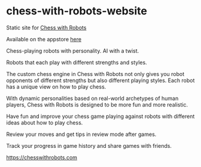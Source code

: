 # chess-with-robots-website

Static site for [Chess with Robots](https://www.chesswithrobots.com)

Available on the appstore [here](https://apps.apple.com/us/app/chess-with-robots/id1543684589)

Chess-playing robots with personality. AI with a twist.

Robots that each play with different strengths and styles.

The custom chess engine in Chess with Robots not only gives you robot opponents of different strengths but also different playing styles. Each robot has a unique view on how to play chess.

With dynamic personalities based on real-world archetypes of human players, Chess with Robots is designed to be more fun and more realistic.

Have fun and improve your chess game playing against robots with different ideas about how to play chess.

Review your moves and get tips in review mode after games.

Track your progress in game history and share games with friends.

https://chesswithrobots.com
